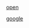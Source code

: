 <a href="fbmobilehome://webview/?url=https%3A%2F%2Ffb.workplace.com%2Fhelp%2Fcontact%2F793721995380031">open</a>

<a href="google.com">google</a>
